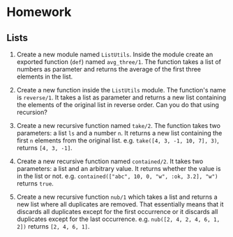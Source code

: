 # Homework

## Lists

1. Create a new module named `ListUtils`. Inside the module create an exported function (`def`) named `avg_three/1`. The function takes a list of numbers as parameter and returns the average of the first three elements in the list.

2. Create a new function inside the `ListUtils` module. The function's name is `reverse/1`. It takes a list as parameter and returns a new list containing the elements of the original list in reverse order. Can you do that using recursion?

3. Create a new recursive function named `take/2`. The function takes two parameters: a list `ls` and a number `n`. It returns a new list containing the first `n` elements from the original list.
e.g. `take([4, 3, -1, 10, 7], 3)`, returns `[4, 3, -1]`.

4. Create a new recursive function named `contained/2`. It takes two parameters: a list and an arbitrary value. It returns whether the value is in the list or not.
e.g. `contained(["abc", 10, 0, "w", :ok, 3.2], "w")` returns `true`.

5. Create a new recursive function `nub/1` which takes a list and returns a new list where all duplicates are removed.
That essentially means that it discards all duplicates except for the first occurrence or it discards all duplicates except for the last occurrence.
e.g. `nub([2, 4, 2, 4, 6, 1, 2])` returns `[2, 4, 6, 1]`.
